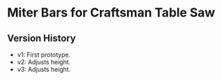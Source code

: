 # Miter Bars for Craftsman Table Saw

## Version History

- v1: First prototype.
- v2: Adjusts height.
- v3: Adjusts height.
